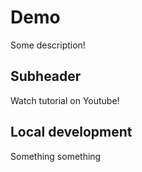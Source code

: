 # Demo

 Some description!

## Subheader
 Watch tutorial on Youtube!

## Local development

Something something

